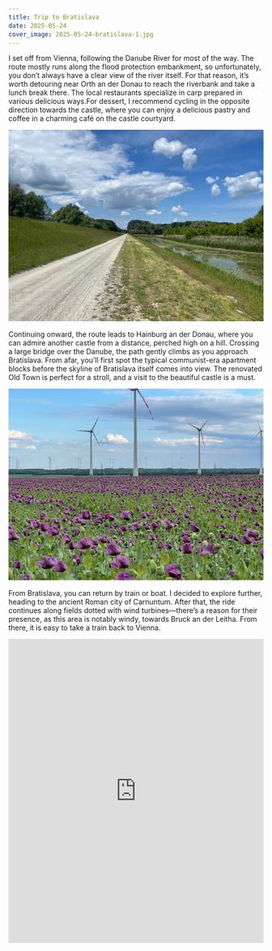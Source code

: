 ```yaml
---
title: Trip to Bratislava
date: 2025-05-24
cover_image: 2025-05-24-bratislava-1.jpg
---
```

I set off from Vienna, following the Danube River for most of the way. The route mostly runs along the flood protection embankment, so unfortunately, you don’t always have a clear view of the river itself. For that reason, it’s worth detouring near Orth an der Donau to reach the riverbank and take a lunch break there. The local restaurants specialize in carp prepared in various delicious ways.For dessert, I recommend cycling in the opposite direction towards the castle, where you can enjoy a delicious pastry and coffee in a charming café on the castle courtyard.

![EuroVelo6](/assets/images/trips/2025-05-24-bratislava-3.jpg)

Continuing onward, the route leads to Hainburg an der Donau, where you can admire another castle from a distance, perched high on a hill. Crossing a large bridge over the Danube, the path gently climbs as you approach Bratislava. From afar, you’ll first spot the typical communist-era apartment blocks before the skyline of Bratislava itself comes into view. The renovated Old Town is perfect for a stroll, and a visit to the beautiful castle is a must.

![Windmills](/assets/images/trips/2025-05-24-bratislava-2.jpg)

From Bratislava, you can return by train or boat. I decided to explore further, heading to the ancient Roman city of Carnuntum. After that, the ride continues along fields dotted with wind turbines—there’s a reason for their presence, as this area is notably windy, towards Bruck an der Leitha. From there, it is easy to take a train back to Vienna.

<iframe src="https://www.komoot.com/tour/2270563441/embed?share_token=a3V6OSio8dD7B6wBNDfwa5BNLfHh3a3TDnqAhYzI9ZYtC1NQby" width="100%" height="600" frameborder="0" scrolling="no"></iframe>
